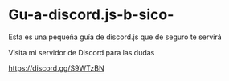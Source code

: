 # Gu-a-discord.js-b-sico-






Esta es una pequeña guía de discord.js que de seguro te servirá


Visita mi servidor de Discord para las dudas

https://discord.gg/S9WTzBN
